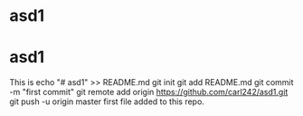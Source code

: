 # asd1
# asd1
This is echo "# asd1" >> README.md
git init
git add README.md
git commit -m "first commit"
git remote add origin https://github.com/carl242/asd1.git
git push -u origin master first file added to this repo.
